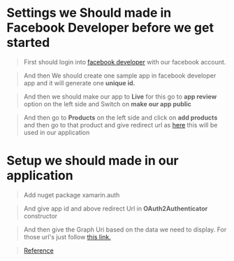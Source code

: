 # Settings we Should made in Facebook Developer before we get started

> First should login into [facebook developer](https://developers.facebook.com) with our facebook account.

> And then We should create one sample app in facebook developer app and it will generate one **unique id.**

> And then we should make our app to **Live** for this go to **app review** option on the left side and Switch on **make our app public**

> And then go to **Products** on the left side and click on **add products** and then go to that product and give redirect url as [here](http://www.facebook.com/connect/login_success.html)
 this will be used in our application

# Setup we should made in our application

> Add nuget package xamarin.auth

> And give app id and above redirect Url in **OAuth2Authenticator** constructor 

> And then give the Graph Uri based on the data we need to display. For those url's just follow [this link.](https://developers.facebook.com/docs/graph-api/using-graph-api/)

> [Reference](https://visualstudiomagazine.com/articles/2014/07/01/be-more-social.aspx)
